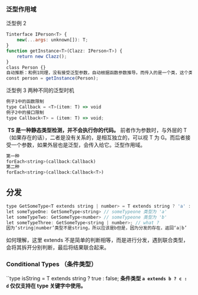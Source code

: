 

### 泛型作用域
泛型例 2
```js
Tinterface IPerson<T> {    
	new(...args: unknown[]): T;
}
function getInstance<T>(Clazz: IPerson<T>) {   
	return new Clazz();
}
class Person {}
自动推断：和例1同理，没有接受泛型参数，自动根据函数参数推导。而传入的是一个类，这个类属于IPerson接口吗？ts通过推断需要发现Person符合IPerson接口。
const person = getInstance(Person);
```
泛型例 3
两种不同的泛型时机
```js
例子1中的函数限制
type Callback = <T>(item: T) => void  
例子2中的接口限制
type Callback<T> = (item: T) => void;
```
 **TS 是一种静态类型检测，并不会执行你的代码。**
前者作为参数时，与外层的 T（如果存在的话），二者是没有关系的，是相互独立的，可以视 T 为 G。而后者接受一个参数，如果外层也是泛型，会传入给它。泛型作用域。
```js
第一种
forEach<string>(callback:Callback)
第二种
forEach<string>(callback:Callback<T>)
```

## 分发
```js
type GetSomeType<T extends string | number> = T extends string ? 'a' : 'b';  
let someTypeOne: GetSomeType<string> // someTypeone 类型为 'a'  
let someTypeTwo: GetSomeType<number> // someTypeone 类型为 'b'
let someTypeThree: GetSomeType<string | number>; // what ?
因为‘string|number’类型不是string，所以应该是b但是，因为分发的存在，返回‘a|b’
```
如何理解，这里 extends 不是简单的判断相等，而是进行分发，遇到联合类型，会将其拆开分别判断，最后将结果联合起来。



### Conditional Types （条件类型）
``type isString<T> = T extends string ? true : false;
**条件类型 `a extends b ? c : d` 仅仅支持在 type 关键字中使用。**

